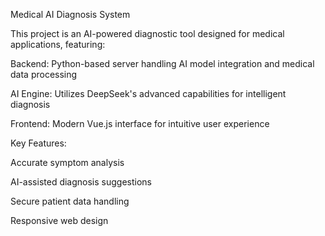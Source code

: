 Medical AI Diagnosis System

This project is an AI-powered diagnostic tool designed for medical applications, featuring:

Backend: Python-based server handling AI model integration and medical data processing

AI Engine: Utilizes DeepSeek's advanced capabilities for intelligent diagnosis

Frontend: Modern Vue.js interface for intuitive user experience

Key Features:

Accurate symptom analysis

AI-assisted diagnosis suggestions

Secure patient data handling

Responsive web design
